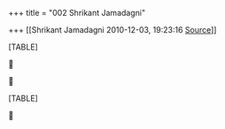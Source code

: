 +++
title = "002 Shrikant Jamadagni"

+++
[[Shrikant Jamadagni	2010-12-03, 19:23:16 [Source](https://groups.google.com/g/bvparishat/c/BWQLBH68Y7E)]]



[TABLE]





[TABLE]



